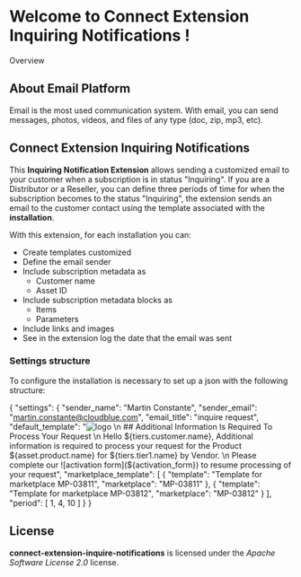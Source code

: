 # Welcome to Connect Extension Inquiring Notifications !

Overview
## About Email Platform
Email is the most used communication system. With email, you can send messages, photos, videos, and files of any type (doc, zip, mp3, etc).

## Connect Extension Inquiring Notifications
This **Inquiring Notification Extension** allows sending a customized email to your customer when a subscription is in status "Inquiring".
If you are a Distributor or a Reseller, you can define three periods of time for when the subscription becomes to the status "Inquiring", the extension sends an email to the customer contact using the template associated with the **installation**.

With this extension, for each installation you can:
- Create templates customized
- Define the email sender
- Include subscription metadata as
    - Customer name
    - Asset ID
- Include subscription metadata blocks as 
    - Items
    - Parameters
- Include links and images
- See in the extension log the date that the email was sent 

### Settings structure
To configure the installation is necessary to set up a json with the following structure:

{
  "settings": {
    "sender_name": "Martin Constante",
    "sender_email": "martin.constante@cloudblue.com",
    "email_title": "inquire request",
    "default_template": "![logo](https://example.com/logo.png) \n ## Additional Information Is Required To Process Your Request \n Hello ${tiers.customer.name}, Additional information is required to process your request for the Product ${asset.product.name} for ${tiers.tier1.name} by Vendor. \n Please complete our ![activation form](${activation_form}) to resume processing of your request",
    "marketplace_template": [
      {
        "template": "Template for marketplace MP-03811",
        "marketplace": "MP-03811"
      },
      {
        "template": "Template for marketplace MP-03812",
        "marketplace": "MP-03812"
      }
    ],
    "period": [
      1,
      4,
      10
    ]
  }
}

## License
**connect-extension-inquire-notifications** is licensed under the *Apache Software License 2.0* license.
